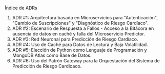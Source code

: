 Índice de ADRs

1. ADR #1: Arquitectura basada en Microservicios para "Autenticación", "Cambio de Suscripciones" y "Diagnóstico de Riesgo Cardíaco".
2. ADR #2: Escenario de Respuesta a Fallos - Acceso a la Bitácora en ausencia de datos en caché y falla del Microservicio Predictor.
3. ADR #3: Red Neuronal para Predicción de Riesgo Cardíaco.
4. ADR #4: Uso de Caché para Datos de Lectura y Baja Volatilidad.
5. ADR #5: Elección de Python como Lenguaje de Programación y MongoDB Atlas como Base de Datos.
6. ADR #6: Uso del Patrón Gateway para la Orquestación del Sistema de Predicción de Riesgo Cardioaco.
